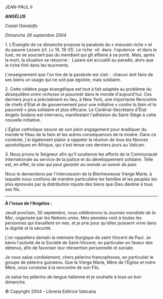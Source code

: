 JEAN-PAUL II

***ANGÉLUS***

*Castel Gandolfo*

*Dimanche 26 septembre 2004*

1. L'Évangile de ce dimanche propose la parabole du « *mauvais riche* » et du pauvre Lazare (cf. *Lc* 16, 19-31). Le riche  vit  dans  l'opulence  et dans le luxe, ne se souciant pas du mendiant qui gît affamé à sa porte. Mais, après la mort, la situation se retourne :  Lazare est accueilli au paradis, alors que le riche finit dans les tourments.

L'enseignement que l'on tire de la parabole est clair :  chacun doit faire de ses biens un usage qui ne soit pas égoïste, mais solidaire.

2. Cette célèbre page évangélique est tout à fait adaptée au problème du *déséquilibre entre richesse et pauvreté* dans le monde d'aujourd'hui. Ces derniers jours a précisément eu lieu, à New York, une importante Rencontre de chefs d'État et de gouvernement pour une initiative « *contre la faim et la pauvreté* » plus solidaire et plus efficace. Le Cardinal-Secrétaire d'État Angelo Sodano est intervenu, manifestant l'adhésion du Saint-Siège à cette nouvelle initiative.

*L'Église catholique assure de son plein engagement* pour éradiquer du monde le fléau de la faim et les autres conséquences de la misère. Dans ce contexte, j'ai également plaisir à rappeler la réunion de tous les Nonces apostoliques en Afrique, qui s'est tenue ces derniers jours au Vatican.

3. Nous prions le Seigneur afin qu'il soutienne les efforts de la Communauté internationale au service de la justice et du développement solidaire. Telle est, en effet, *la voie qui peut garantir au monde un avenir de paix*.

Nous le demandons par l'intercession de la Bienheureuse Vierge Marie, à laquelle nous confions de manière particulière les familles et les peuples les plus éprouvés par la distribution injuste des biens que Dieu destine à tous ses fils.

** * **

**À l'issue de l'Angélus :**

Jeudi prochain, 30 septembre, nous célébrerons la *Journée mondiale de la Mer*, organisée par les Nations unies. Mes pensées vont à toutes les personnes qui travaillent en mer, et je prie pour qu'elles puissent vivre dans la dignité et la sécurité.

L'on rappellera demain la mémoire liturgique de saint Vincent de Paul. Je bénis l'activité de la Société de Saint-Vincent, en particulier en faveur des détenus, afin de favoriser leur réinsertion personnelle et sociale.

Je vous salue cordialement, chers pèlerins francophones, en particulier le groupe de pèlerins guinéens. Que la Vierge Marie, Mère de l'Église et notre Mère, vous conduise à la rencontre de son Fils.

Je salue les pèlerins de langue italienne et je souhaite à tous un bon dimanche.

© Copyright 2004 - Libreria Editrice Vaticana